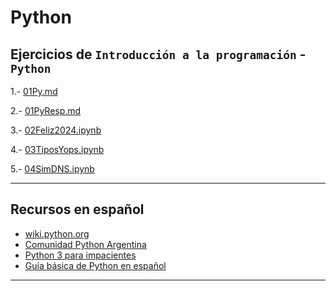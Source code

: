 # Python

## Ejercicios de `Introducción a la programación` - **`Python`**

1.- [01Py.md](https://github.com/SR1Agrupo/Python/blob/main/01Py.md)

2.- [01PyResp.md](https://github.com/SR1Agrupo/Python/blob/main/01PyResp.md)

3.- [02Feliz2024.ipynb](https://github.com/SR1Agrupo/Python/blob/main/02Feliz2024.ipynb)

4.- [03TiposYops.ipynb](https://github.com/SR1Agrupo/Python/blob/main/03_TiposYops.ipynb)

5.- [04SimDNS.ipynb](https://github.com/SR1Agrupo/Python/blob/main/04_SimDNS.ipynb)

---

## Recursos en español

- [wiki.python.org](https://wiki.python.org/moin/SpanishLanguage)
- [Comunidad Python Argentina](https://www.python.org.ar/)
- [Python 3 para impacientes](https://python-para-impacientes.blogspot.com/p/indice.html)
- [Guía básica de Python en español](https://j2logo.com/python/tutorial/)

---
